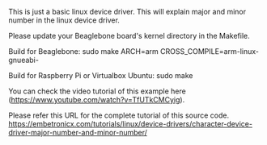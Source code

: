 This is just a basic linux device driver. This will explain major and minor number in the linux device driver.

Please update your Beaglebone board's kernel directory in the Makefile.

Build for Beaglebone:
	sudo make ARCH=arm CROSS_COMPILE=arm-linux-gnueabi-

Build for Raspberry Pi or Virtualbox Ubuntu:
	sudo make

You can check the video tutorial of this example here (https://www.youtube.com/watch?v=TfUTkCMCyig).

Please refer this URL for the complete tutorial of this source code.
https://embetronicx.com/tutorials/linux/device-drivers/character-device-driver-major-number-and-minor-number/
